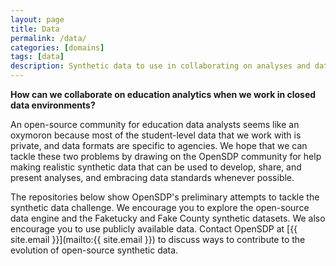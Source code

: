 ```yaml
---
layout: page
title: Data
permalink: /data/
categories: [domains]
tags: [data]
description: Synthetic data to use in collaborating on analyses and data visualizations.
---
```


<strong> How can we collaborate on education analytics when we work in closed data environments?</strong>

An open-source community for education data analysts seems like an oxymoron because most of the student-level data that we work with is private, and data formats are specific to agencies. We hope that we can tackle these two problems by drawing on the OpenSDP community for help making realistic synthetic data that can be used to develop, share, and present analyses, and embracing data standards whenever possible.

The repositories below show OpenSDP's preliminary attempts to tackle the synthetic data challenge. We encourage you to explore the open-source data engine and the Faketucky and Fake County synthetic datasets. We also encourage you to use publicly available data. Contact OpenSDP at [{{ site.email }}](mailto:{{ site.email }}) to discuss ways to contribute to the evolution of open-source synthetic data.
